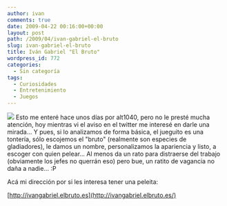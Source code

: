 ```yaml
---
author: ivan
comments: true
date: 2009-04-22 00:16:00+00:00
layout: post
path: /2009/04/ivan-gabriel-el-bruto
slug: ivan-gabriel-el-bruto
title: Iván Gabriel "El Bruto"
wordpress_id: 772
categories:
  - Sin categoría
tags:
  - Curiosidades
  - Entretenimiento
  - Juegos
---
```


[![](http://ivan.campananaranjo.com/wp-content/uploads/2009/04/IvanGabriel-El-Bruto.png)](http://2.bp.blogspot.com/_T2UWuNJg3dQ/Se4rRukDnpI/AAAAAAAABdc/lMnXOaz1mFc/s1600-h/IvanGabriel+El+Bruto.png)
Esto me enteré hace unos días por alt1040, pero no le presté mucha atención, hoy mientras vi el aviso en el twitter me interesé en darle una mirada... Y pues, si lo analizamos de forma básica, el jueguito es una tontería, sólo escojemos el "bruto" (realmente son especies de gladiadores), le damos un nombre, personalizamos la apariencia y listo, a escoger con quien pelear... Al menos da un rato para distraerse del trabajo (obviamente los jefes no querrán eso) pero bue, un ratito de vagancia no daña a nadie... :P

Acá mi dirección por si les interesa tener una peleita:

[http://ivangabriel.elbruto.es](http://ivangabriel.elbruto.es/)
